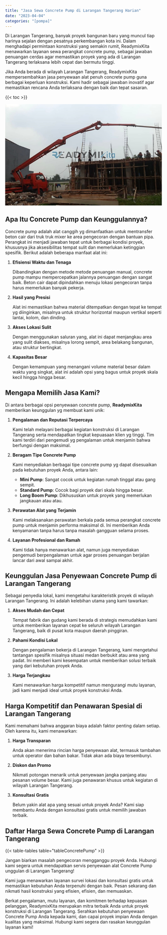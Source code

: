 ```yaml
---
title: "Jasa Sewa Concrete Pump di Larangan Tangerang Harian"
date: "2023-04-04"
categories: "[pompa]"
---
```


Di Larangan Tangerang, banyak proyek bangunan baru yang muncul tiap harinya sejalan dengan pesatnya perkembangan kota ini. Dalam menghadapi permintaan konstruksi yang semakin rumit, ReadymixKita menawarkan layanan sewa perangkat concrete pump, sebagai jawaban penuangan cerdas agar memastikan proyek yang ada di Larangan Tangerang terlaksana lebih cepat dan bermutu tinggi.

Jika Anda berada di wilayah Larangan Tangerang, ReadymixKita mempersembahkan jasa penyewaan alat penuh concrete pump guna berbagai keperluan konstruksi. Kami hadir sebagai jawaban inovatif agar memastikan rencana Anda terlaksana dengan baik dan tepat sasaran.

{{< toc >}}

![Jasa Sewa Concrete Pump di Larangan Tangerang Harian](/images/pompa/sewa-pompa-19.jpg)

## Apa Itu Concrete Pump dan Keunggulannya?

Concrete pump adalah alat canggih yg dimanfaatkan untuk mentransfer beton cair dari truk truk mixer ke area pengecoran dengan bantuan pipa. Perangkat ini menjadi jawaban tepat untuk berbagai kondisi proyek, khususnya jika aksesibilitas tempat sulit dan memerlukan ketinggian spesifik. Berikut adalah beberapa manfaat alat ini:

1. **Efisiensi Waktu dan Tenaga**

   Dibandingkan dengan metode metode penuangan manual, concrete pump mampu mempercepatkan jalannya penuangan dengan sangat baik. Beton cair dapat dipindahkan menuju lokasi pengecoran tanpa harus memerlukan banyak pekerja.

2. **Hasil yang Presisi**

   Alat ini memastikan bahwa material ditempatkan dengan tepat ke tempat yg diinginkan, misalnya untuk struktur horizontal maupun vertikal seperti lantai, kolom, dan dinding.

3. **Akses Lokasi Sulit**

   Dengan menggunakan saluran yang, alat ini dapat menjangkau area yang sulit diakses, misalnya lorong sempit, area belakang bangunan, atau struktur bertingkat.

4. **Kapasitas Besar**

   Dengan kemampuan yang menangani volume material besar dalam waktu yang singkat, alat ini adalah opsi yang bagus untuk proyek skala kecil hingga hingga besar.

## Mengapa Memilih Jasa Kami?

Di antara berbagai opsi penyewaan concrete pump, **ReadymixKita** memberikan keunggulan yg membuat kami unik:

1. **Pengalaman dan Reputasi Terpercaya**

   Kami telah melayani berbagai kegiatan konstruksi di Larangan Tangerang serta mendapatkan tingkat kepuasaan klien yg tinggi. Tim kami terdiri dari pengemudi yg pengalaman untuk menjamin bahwa berfungsi dengan maksimal.

2. **Beragam Tipe Concrete Pump**

   Kami menyediakan berbagai tipe concrete pump yg dapat disesuaikan pada kebutuhan proyek Anda, antara lain:
   - **Mini Pump**: Sangat cocok untuk kegiatan rumah tinggal atau gang sempit.
   - **Standard Pump**: Cocok bagi proyek dari skala hingga besar.
   - **Long Boom Pump**: Dikhususkan untuk proyek yang memerlukan jangkauan atau atau.

3. **Perawatan Alat yang Terjamin**

   Kami melaksanakan perawatan berkala pada semua perangkat concrete pump untuk menjamin performa maksimal di. Ini memberikan Anda kenyamanan tanpa harus tanpa masalah gangguan selama proses.

4. **Layanan Profesional dan Ramah**

   Kami tidak hanya menawarkan alat, namun juga menyediakan pengemudi berpengalaman untuk agar proses penuangan berjalan lancar dari awal sampai akhir.

## Keunggulan Jasa Penyewaan Concrete Pump di Larangan Tangerang

Sebagai penyedia lokal, kami mengetahui karakteristik proyek di wilayah Larangan Tangerang. Ini adalah kelebihan utama yang kami tawarkan:

1. **Akses Mudah dan Cepat**

   Tempat fabrik dan gudang kami berada di strategis memudahkan kami untuk memberikan layanan cepat ke seluruh wilayah Larangan Tangerang, baik di pusat kota maupun daerah pinggiran.

2. **Pahami Kondisi Lokal**

   Dengan pengalaman bekerja di Larangan Tangerang, kami mengetahui tantangan spesifik misalnya situasi medan berbukit atau area yang padat. Ini memberi kami kesempatan untuk memberikan solusi terbaik yang dari kebutuhan proyek Anda.

3. **Harga Terjangkau**

   Kami menawarkan harga kompetitif namun mengurangi mutu layanan, jadi kami menjadi ideal untuk proyek konstruksi Anda.

## Harga Kompetitif dan Penawaran Spesial di Larangan Tangerang

Kami memahami bahwa anggaran biaya adalah faktor penting dalam setiap. Oleh karena itu, kami menawarkan:

1. **Harga Transparan**

   Anda akan menerima rincian harga penyewaan alat, termasuk tambahan untuk operator dan bahan bakar. Tidak akan ada biaya tersembunyi.

2. **Diskon dan Promo**

   Nikmati potongan menarik untuk penyewaan jangka panjang atau pesanan volume besar. Kami juga penawaran khusus untuk kegiatan di wilayah Larangan Tangerang.

3. **Konsultasi Gratis**

   Belum yakin alat apa yang sesuai untuk proyek Anda? Kami siap membantu Anda dengan konsultasi gratis untuk memilih jawaban terbaik.

## Daftar Harga Sewa Concrete Pump di Larangan Tangerang

{{< table-tables table="tableConcretePump" >}}

Jangan biarkan masalah pengecoran mengganggu proyek Anda. Hubungi kami segera untuk mendapatkan servis penyewaan alat Concrete Pump unggulan di Larangan Tangerang!

Kami juga menawarkan layanan survei lokasi dan konsultasi gratis untuk memastikan kebutuhan Anda terpenuhi dengan baik. Pesan sekarang dan nikmati hasil konstruksi yang efisien, efisien, dan memuaskan.

Berkat pengalaman, mutu layanan, dan komitmen terhadap kepuasan pelanggan, ReadymixKita merupakan mitra terbaik Anda untuk proyek konstruksi di Larangan Tangerang. Serahkan kebutuhan penyewaan Concrete Pump Anda kepada kami, dan capai proyek impian Anda dengan kualitas yang maksimal. Hubungi kami segera dan rasakan keunggulan layanan kami!